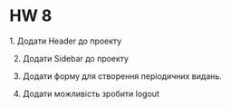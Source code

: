 # HW 8

<p>
1. Додати Header до проекту
  
2. Додати Sidebar до проекту
  
3. Додати форму для створення періодичних видань.
  
4. Додати можливість зробити logout 
</p>
